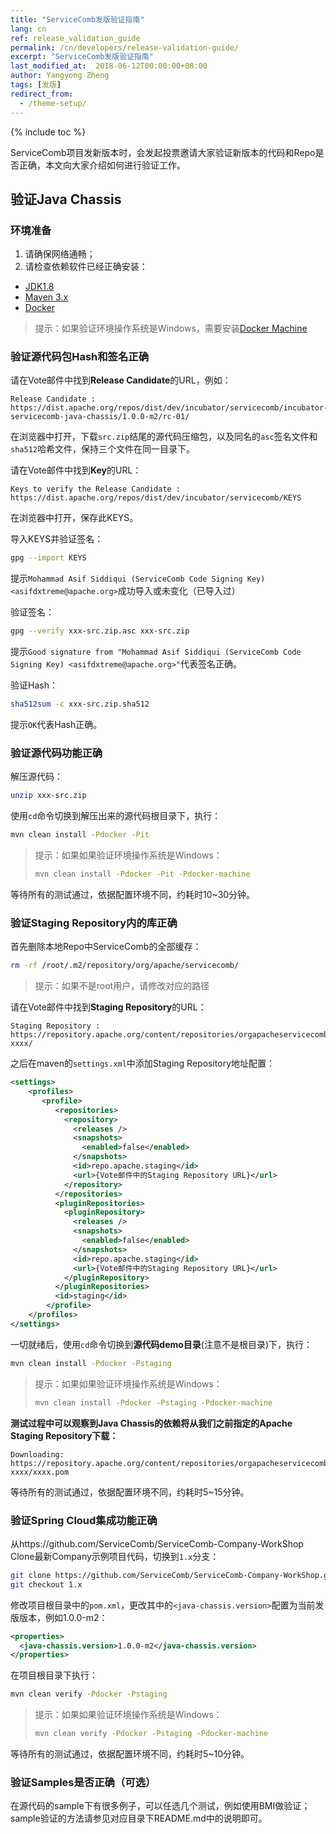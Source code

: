 ```yaml
---
title: "ServiceComb发版验证指南"
lang: cn
ref: release_validation_guide
permalink: /cn/developers/release-validation-guide/
excerpt: "ServiceComb发版验证指南"
last_modified_at:  2018-06-12T00:00:00+08:00
author: Yangyong Zheng
tags: [发版]
redirect_from:
  - /theme-setup/
---
```


{% include toc %}

ServiceComb项目发新版本时，会发起投票邀请大家验证新版本的代码和Repo是否正确，本文向大家介绍如何进行验证工作。

## 验证Java Chassis
### 环境准备
1. 请确保网络通畅；
2. 请检查依赖软件已经正确安装：
* [JDK1.8](http://www.oracle.com/technetwork/java/javase/downloads/jdk8-downloads-2133151.html)
* [Maven 3.x](https://maven.apache.org/download.cgi)
* [Docker](https://www.docker.com/get-docker)

>提示：如果验证环境操作系统是Windows，需要安装[Docker Machine](https://docs.docker.com/machine/install-machine/)

### 验证源代码包Hash和签名正确
请在Vote邮件中找到**Release Candidate**的URL，例如：

```text
Release Candidate : https://dist.apache.org/repos/dist/dev/incubator/servicecomb/incubator-servicecomb-java-chassis/1.0.0-m2/rc-01/
```

在浏览器中打开，下载`src.zip`结尾的源代码压缩包，以及同名的`asc`签名文件和`sha512`哈希文件，保持三个文件在同一目录下。

请在Vote邮件中找到**Key**的URL：

```text
Keys to verify the Release Candidate : https://dist.apache.org/repos/dist/dev/incubator/servicecomb/KEYS
```

在浏览器中打开，保存此KEYS。

导入KEYS并验证签名：

```bash
gpg --import KEYS
```

提示`Mohammad Asif Siddiqui (ServiceComb Code Signing Key) <asifdxtreme@apache.org>`成功导入或未变化（已导入过）

验证签名：

```bash
gpg --verify xxx-src.zip.asc xxx-src.zip
```

提示`Good signature from "Mohammad Asif Siddiqui (ServiceComb Code Signing Key) <asifdxtreme@apache.org>"`代表签名正确。

验证Hash：

```bash
sha512sum -c xxx-src.zip.sha512
```

提示`OK`代表Hash正确。

### 验证源代码功能正确
解压源代码：

```bash
unzip xxx-src.zip
```

使用`cd`命令切换到解压出来的源代码根目录下，执行：

```bash
mvn clean install -Pdocker -Pit
```

>提示：如果如果验证环境操作系统是Windows：
>```bash
>mvn clean install -Pdocker -Pit -Pdocker-machine
>```

等待所有的测试通过，依据配置环境不同，约耗时10~30分钟。

### 验证Staging Repository内的库正确
首先删除本地Repo中ServiceComb的全部缓存：

```bash
rm -rf /root/.m2/repository/org/apache/servicecomb/
```

>提示：如果不是root用户，请修改对应的路径

请在Vote邮件中找到**Staging Repository**的URL：

```text
Staging Repository : https://repository.apache.org/content/repositories/orgapacheservicecomb-xxxx/
```

之后在maven的`settings.xml`中添加Staging Repository地址配置：

```xml
<settings>
	<profiles>
	   <profile>
		  <repositories>
			<repository>
			  <releases />
			  <snapshots>
				<enabled>false</enabled>
			  </snapshots>
			  <id>repo.apache.staging</id>
			  <url>{Vote邮件中的Staging Repository URL}</url>
			</repository>
		  </repositories>
		  <pluginRepositories>
			<pluginRepository>
			  <releases />
			  <snapshots>
				<enabled>false</enabled>
			  </snapshots>
			  <id>repo.apache.staging</id>
			  <url>{Vote邮件中的Staging Repository URL}</url>
			</pluginRepository>
		  </pluginRepositories>
		  <id>staging</id>
		</profile>
	</profiles>
</settings>
```

一切就绪后，使用`cd`命令切换到**源代码demo目录**(注意不是根目录)下，执行：

```bash
mvn clean install -Pdocker -Pstaging
```

>提示：如果如果验证环境操作系统是Windows：
>```bash
>mvn clean install -Pdocker -Pstaging -Pdocker-machine
>```

**测试过程中可以观察到Java Chassis的依赖将从我们之前指定的Apache Staging Repository下载：**

```text
Downloading: https://repository.apache.org/content/repositories/orgapacheservicecomb-xxxx/xxxx.pom
```

等待所有的测试通过，依据配置环境不同，约耗时5~15分钟。

### 验证Spring Cloud集成功能正确
从https://github.com/ServiceComb/ServiceComb-Company-WorkShop Clone最新Company示例项目代码，切换到`1.x`分支：

```bash
git clone https://github.com/ServiceComb/ServiceComb-Company-WorkShop.git
git checkout 1.x
```

修改项目根目录中的`pom.xml`，更改其中的`<java-chassis.version>`配置为当前发版版本，例如1.0.0-m2：

```xml
<properties>
  <java-chassis.version>1.0.0-m2</java-chassis.version>
</properties>
```

在项目根目录下执行：

```bash
mvn clean verify -Pdocker -Pstaging
```

>提示：如果如果验证环境操作系统是Windows：
>```bash
>mvn clean verify -Pdocker -Pstaging -Pdocker-machine
>```

等待所有的测试通过，依据配置环境不同，约耗时5~10分钟。

### 验证Samples是否正确（可选）
在源代码的sample下有很多例子，可以任选几个测试，例如使用BMI做验证；sample验证的方法请参见对应目录下README.md中的说明即可。